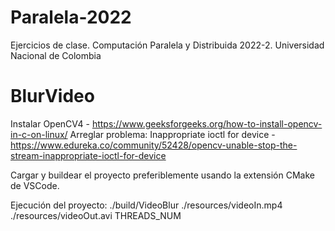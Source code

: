 # Paralela-2022
Ejercicios de clase. Computación Paralela y Distribuida 2022-2. Universidad Nacional de Colombia

# BlurVideo
Instalar OpenCV4 - https://www.geeksforgeeks.org/how-to-install-opencv-in-c-on-linux/
Arreglar problema: Inappropriate ioctl for device - https://www.edureka.co/community/52428/opencv-unable-stop-the-stream-inappropriate-ioctl-for-device

Cargar y buildear el proyecto preferiblemente usando la extensión CMake de VSCode.

Ejecución del proyecto: ./build/VideoBlur ./resources/videoIn.mp4 ./resources/videoOut.avi THREADS_NUM
